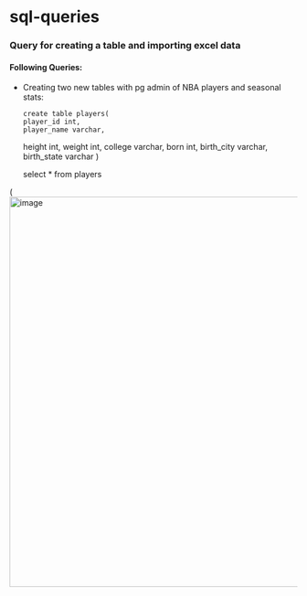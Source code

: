 # sql-queries

### Query for creating a table and importing excel data


####  Following Queries:

- Creating two new tables with pg admin of NBA players and seasonal stats:
  	
  
      create table players(
      player_id int,
      player_name varchar,
  height int,
  weight int,
  college varchar,
  born int,
  birth_city varchar,
  birth_state varchar )

  select * from players

([<img width="683" alt="image" src="https://github.com/Jackelyneg/sql-queries/assets/81592631/128ecaa7-be2c-460d-a522-615b0172a8cf">](https://github.com/Jackelyneg/sql-queries/blob/main/Screenshot%202023-06-16%20144906.jpg)
